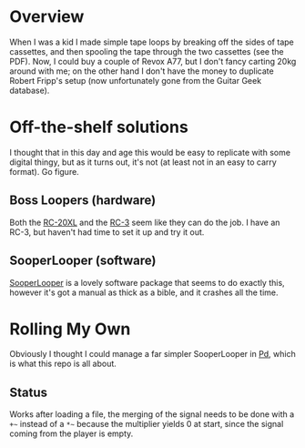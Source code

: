 # Overview

When I was a kid I made simple tape loops by breaking off the sides of tape cassettes, and then spooling the tape through the two
cassettes (see the PDF). Now, I could buy a couple of Revox A77, but I don't fancy carting 20kg around with me; on the other hand I
don't have the money to duplicate Robert Fripp's setup (now unfortunately gone from the Guitar Geek database).

# Off-the-shelf solutions

I thought that in this day and age this would be easy to replicate with some digital thingy, but as it turns out, it's not (at least
not in an easy to carry format). Go figure.

## Boss Loopers (hardware)

Both the [RC-20XL][1] and the [RC-3][2] seem like they can do the job. I have an RC-3, but haven't had time to set it up and try it
out.

## SooperLooper (software)

[SooperLooper][3] is a lovely software package that seems to do exactly this, however it's got a manual as thick as a bible, and it
crashes all the time.

# Rolling My Own

Obviously I thought I could manage a far simpler SooperLooper in [Pd][4], which is what this repo is all about.

## Status

Works after loading a file, the merging of the signal needs to be done with a `+~` instead of a `*~` because the multiplier yields
0 at start, since the signal coming from the player is empty.

[1]: http://www.bossus.com/gear/productdetails.php?ProductId=477 "RC-20XL product page"
[2]: http://www.bossus.com/gear/productdetails.php?ProductId=1159 "RC-3 product page"
[3]: http://essej.net/sooperlooper/ "SooperLooper website"
[4]: http://puredata.info/ "Pure Data website"
